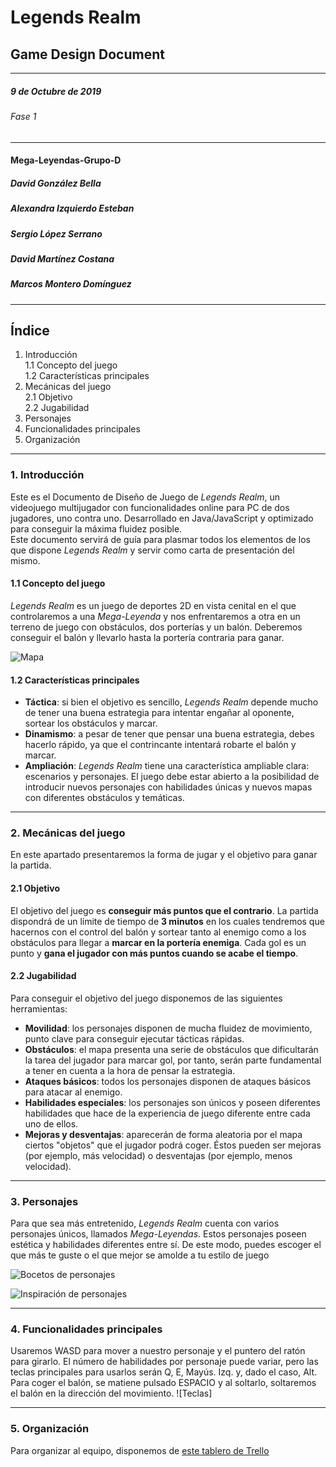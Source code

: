 # Legends Realm
## Game Design Document
--------------------------------------------------------
##### 9 de Octubre de 2019
###### Fase 1
--------------------------------------------------------
#### Mega-Leyendas-Grupo-D
##### David González Bella
##### Alexandra Izquierdo Esteban
##### Sergio López Serrano
##### David Martínez Costana
##### Marcos Montero Domínguez
--------------------------------------------------------

## Índice
1. Introducción  
  1.1 Concepto del juego  
  1.2 Características principales
2. Mecánicas del juego  
  2.1 Objetivo  
  2.2 Jugabilidad
3. Personajes
4. Funcionalidades principales
5. Organización
-------------------------------------------------------

### 1. Introducción
Este es el Documento de Diseño de Juego de *Legends Realm*, un videojuego multijugador con funcionalidades online para PC de dos jugadores, uno contra uno. Desarrollado en Java/JavaScript y optimizado para conseguir la máxima fluidez posible.  
Este documento servirá de guía para plasmar todos los elementos de los que dispone *Legends Realm* y servir como carta de presentación del mismo.

#### 1.1 Concepto del juego
*Legends Realm* es un juego de deportes 2D en vista cenital en el que controlaremos a una *Mega-Leyenda* y nos enfrentaremos a otra en un terreno de juego con obstáculos, dos porterías y un balón. Deberemos conseguir el balón y llevarlo hasta la portería contraria para ganar.

![Mapa](https://i.imgur.com/2R93BbN.jpg)

#### 1.2 Características principales
  - **Táctica**: si bien el objetivo es sencillo, *Legends Realm* depende mucho de tener una buena estrategia para intentar engañar al oponente, sortear los obstáculos y marcar.
  - **Dinamismo**: a pesar de tener que pensar una buena estrategia, debes hacerlo rápido, ya que el contrincante intentará robarte el balón y marcar.
  - **Ampliación**: *Legends Realm* tiene una característica ampliable clara: escenarios y personajes. El juego debe estar abierto a la posibilidad de introducir nuevos personajes con habilidades únicas y nuevos mapas con diferentes obstáculos y temáticas.
--------------------------------------------------------------------------------

### 2. Mecánicas del juego
En este apartado presentaremos la forma de jugar y el objetivo para ganar la partida.

#### 2.1 Objetivo
El objetivo del juego es **conseguir más puntos que el contrario**. La partida dispondrá de un límite de tiempo de **3 minutos** en los cuales tendremos que hacernos con el control del balón y sortear tanto al enemigo como a los obstáculos para llegar a **marcar en la portería enemiga**. Cada gol es un punto y **gana el jugador con más puntos cuando se acabe el tiempo**.

#### 2.2 Jugabilidad
Para conseguir el objetivo del juego disponemos de las siguientes herramientas:
  - **Movilidad**: los personajes disponen de mucha fluidez de movimiento, punto clave para conseguir ejecutar tácticas rápidas.
  - **Obstáculos**: el mapa presenta una serie de obstáculos que dificultarán la tarea del jugador para marcar gol, por tanto, serán parte fundamental a tener en cuenta a la hora de pensar la estrategia.
  - **Ataques básicos**: todos los personajes disponen de ataques básicos para atacar al enemigo.
  - **Habilidades especiales**: los personajes son únicos y poseen diferentes habilidades que hace de la experiencia de juego diferente entre cada uno de ellos.
  - **Mejoras y desventajas**: aparecerán de forma aleatoria por el mapa ciertos "objetos" que el jugador podrá coger. Éstos pueden ser mejoras (por ejemplo, más velocidad) o desventajas (por ejemplo, menos velocidad).
---------------------------------------------------------------------------------------------

### 3. Personajes
Para que sea más entretenido, *Legends Realm* cuenta con varios personajes únicos, llamados *Mega-Leyendas*. Estos personajes poseen estética y habilidades diferentes entre sí. De este modo, puedes escoger el que más te guste o el que mejor se amolde a tu estilo de juego

![Bocetos de personajes](https://i.imgur.com/Ra56mO6.jpg)

![Inspiración de personajes](https://i.imgur.com/txfmf2R.jpg)

--------------------------------------------------------------------------------------------------

### 4. Funcionalidades principales
Usaremos WASD para mover a nuestro personaje y el puntero del ratón para girarlo. El número de habilidades por personaje puede variar, pero las teclas principales para usarlos serán Q, E, Mayús. Izq. y, dado el caso, Alt.  
Para coger el balón, se matiene pulsado ESPACIO y al soltarlo, soltaremos el balón en la dirección del movimiento.
![Teclas]

--------------------------------------------------------------------------------------------------

### 5. Organización
Para organizar al equipo, disponemos de [este tablero de Trello](https://trello.com/b/3iwQia61)
